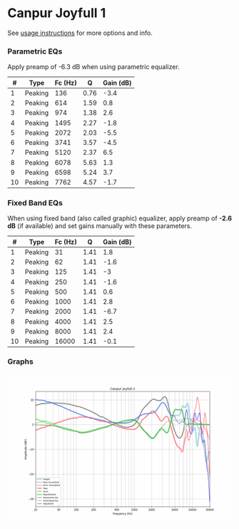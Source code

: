 # Canpur Joyfull 1
See [usage instructions](https://github.com/jaakkopasanen/AutoEq#usage) for more options and info.

### Parametric EQs
Apply preamp of -6.3 dB when using parametric equalizer.

|   # | Type    |   Fc (Hz) |    Q |   Gain (dB) |
|-----|---------|-----------|------|-------------|
|   1 | Peaking |       136 | 0.76 |        -3.4 |
|   2 | Peaking |       614 | 1.59 |         0.8 |
|   3 | Peaking |       974 | 1.38 |         2.6 |
|   4 | Peaking |      1495 | 2.27 |        -1.8 |
|   5 | Peaking |      2072 | 2.03 |        -5.5 |
|   6 | Peaking |      3741 | 3.57 |        -4.5 |
|   7 | Peaking |      5120 | 2.37 |         6.5 |
|   8 | Peaking |      6078 | 5.63 |         1.3 |
|   9 | Peaking |      6598 | 5.24 |         3.7 |
|  10 | Peaking |      7762 | 4.57 |        -1.7 |

### Fixed Band EQs
When using fixed band (also called graphic) equalizer, apply preamp of **-2.6 dB** (if available) and set gains manually with these parameters.

|   # | Type    |   Fc (Hz) |    Q |   Gain (dB) |
|-----|---------|-----------|------|-------------|
|   1 | Peaking |        31 | 1.41 |         1.8 |
|   2 | Peaking |        62 | 1.41 |        -1.6 |
|   3 | Peaking |       125 | 1.41 |        -3   |
|   4 | Peaking |       250 | 1.41 |        -1.6 |
|   5 | Peaking |       500 | 1.41 |         0.6 |
|   6 | Peaking |      1000 | 1.41 |         2.8 |
|   7 | Peaking |      2000 | 1.41 |        -6.7 |
|   8 | Peaking |      4000 | 1.41 |         2.5 |
|   9 | Peaking |      8000 | 1.41 |         2.4 |
|  10 | Peaking |     16000 | 1.41 |        -0.1 |

### Graphs
![](./Canpur%20Joyfull%201.png)
